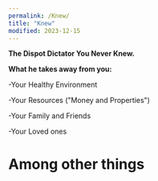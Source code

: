 ```yaml
---
permalink: /Knew/
title: "Knew"
modified: 2023-12-15
---
```



<b> The Dispot Dictator You Never Knew. </b>




<b>What he takes away from you:</b>




-Your Healthy Environment




-Your Resources ("Money and Properties")




-Your Family and Friends




-Your Loved ones




# Among other things
